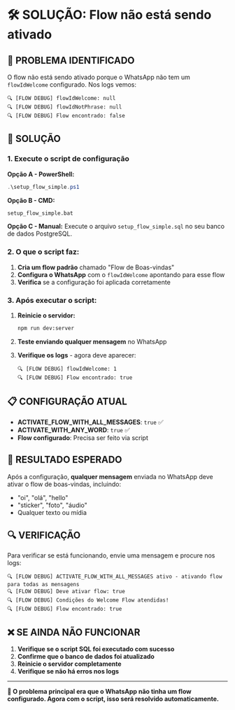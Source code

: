 # 🛠️ SOLUÇÃO: Flow não está sendo ativado

## 🎯 **PROBLEMA IDENTIFICADO**

O flow não está sendo ativado porque o WhatsApp não tem um `flowIdWelcome` configurado. Nos logs vemos:

```
🔍 [FLOW DEBUG] flowIdWelcome: null
🔍 [FLOW DEBUG] flowIdNotPhrase: null
🔍 [FLOW DEBUG] Flow encontrado: false
```

## 🔧 **SOLUÇÃO**

### **1. Execute o script de configuração**

**Opção A - PowerShell:**
```powershell
.\setup_flow_simple.ps1
```

**Opção B - CMD:**
```cmd
setup_flow_simple.bat
```

**Opção C - Manual:**
Execute o arquivo `setup_flow_simple.sql` no seu banco de dados PostgreSQL.

### **2. O que o script faz:**

1. **Cria um flow padrão** chamado "Flow de Boas-vindas"
2. **Configura o WhatsApp** com o `flowIdWelcome` apontando para esse flow
3. **Verifica** se a configuração foi aplicada corretamente

### **3. Após executar o script:**

1. **Reinicie o servidor:**
   ```bash
   npm run dev:server
   ```

2. **Teste enviando qualquer mensagem** no WhatsApp
3. **Verifique os logs** - agora deve aparecer:
   ```
   🔍 [FLOW DEBUG] flowIdWelcome: 1
   🔍 [FLOW DEBUG] Flow encontrado: true
   ```

## 📋 **CONFIGURAÇÃO ATUAL**

- **ACTIVATE_FLOW_WITH_ALL_MESSAGES**: `true` ✅
- **ACTIVATE_WITH_ANY_WORD**: `true` ✅
- **Flow configurado**: Precisa ser feito via script

## 🚀 **RESULTADO ESPERADO**

Após a configuração, **qualquer mensagem** enviada no WhatsApp deve ativar o flow de boas-vindas, incluindo:
- "oi", "olá", "hello"
- "sticker", "foto", "áudio"
- Qualquer texto ou mídia

## 🔍 **VERIFICAÇÃO**

Para verificar se está funcionando, envie uma mensagem e procure nos logs:

```
🔍 [FLOW DEBUG] ACTIVATE_FLOW_WITH_ALL_MESSAGES ativo - ativando flow para todas as mensagens
🔍 [FLOW DEBUG] Deve ativar flow: true
🔍 [FLOW DEBUG] Condições do Welcome Flow atendidas!
🔍 [FLOW DEBUG] Flow encontrado: true
```

## ❌ **SE AINDA NÃO FUNCIONAR**

1. **Verifique se o script SQL foi executado com sucesso**
2. **Confirme que o banco de dados foi atualizado**
3. **Reinicie o servidor completamente**
4. **Verifique se não há erros nos logs**

---

**🎯 O problema principal era que o WhatsApp não tinha um flow configurado. Agora com o script, isso será resolvido automaticamente.** 